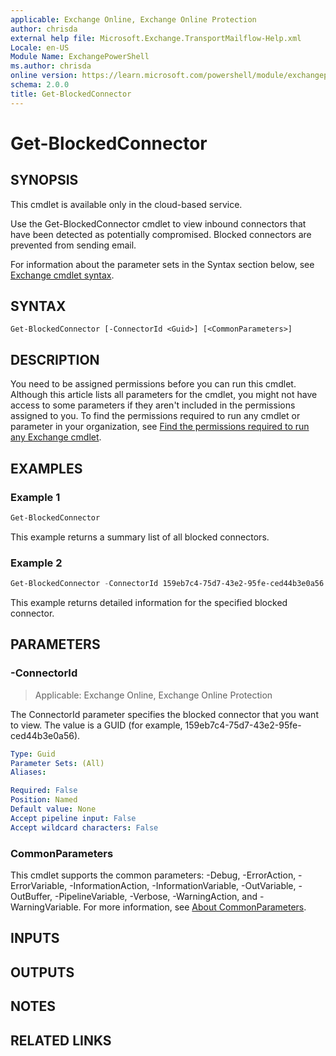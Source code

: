 ```yaml
---
applicable: Exchange Online, Exchange Online Protection
author: chrisda
external help file: Microsoft.Exchange.TransportMailflow-Help.xml
Locale: en-US
Module Name: ExchangePowerShell
ms.author: chrisda
online version: https://learn.microsoft.com/powershell/module/exchangepowershell/get-blockedconnector
schema: 2.0.0
title: Get-BlockedConnector
---
```


# Get-BlockedConnector

## SYNOPSIS
This cmdlet is available only in the cloud-based service.

Use the Get-BlockedConnector cmdlet to view inbound connectors that have been detected as potentially compromised. Blocked connectors are prevented from sending email.

For information about the parameter sets in the Syntax section below, see [Exchange cmdlet syntax](https://learn.microsoft.com/powershell/exchange/exchange-cmdlet-syntax).

## SYNTAX

```
Get-BlockedConnector [-ConnectorId <Guid>] [<CommonParameters>]
```

## DESCRIPTION
You need to be assigned permissions before you can run this cmdlet. Although this article lists all parameters for the cmdlet, you might not have access to some parameters if they aren't included in the permissions assigned to you. To find the permissions required to run any cmdlet or parameter in your organization, see [Find the permissions required to run any Exchange cmdlet](https://learn.microsoft.com/powershell/exchange/find-exchange-cmdlet-permissions).

## EXAMPLES

### Example 1
```powershell
Get-BlockedConnector
```

This example returns a summary list of all blocked connectors.

### Example 2
```powershell
Get-BlockedConnector -ConnectorId 159eb7c4-75d7-43e2-95fe-ced44b3e0a56 | Format-List
```

This example returns detailed information for the specified blocked connector.

## PARAMETERS

### -ConnectorId

> Applicable: Exchange Online, Exchange Online Protection

The ConnectorId parameter specifies the blocked connector that you want to view. The value is a GUID (for example, 159eb7c4-75d7-43e2-95fe-ced44b3e0a56).

```yaml
Type: Guid
Parameter Sets: (All)
Aliases:

Required: False
Position: Named
Default value: None
Accept pipeline input: False
Accept wildcard characters: False
```

### CommonParameters
This cmdlet supports the common parameters: -Debug, -ErrorAction, -ErrorVariable, -InformationAction, -InformationVariable, -OutVariable, -OutBuffer, -PipelineVariable, -Verbose, -WarningAction, and -WarningVariable. For more information, see [About CommonParameters](https://learn.microsoft.com/powershell/module/microsoft.powershell.core/about/about_commonparameters).

## INPUTS

## OUTPUTS

## NOTES

## RELATED LINKS
